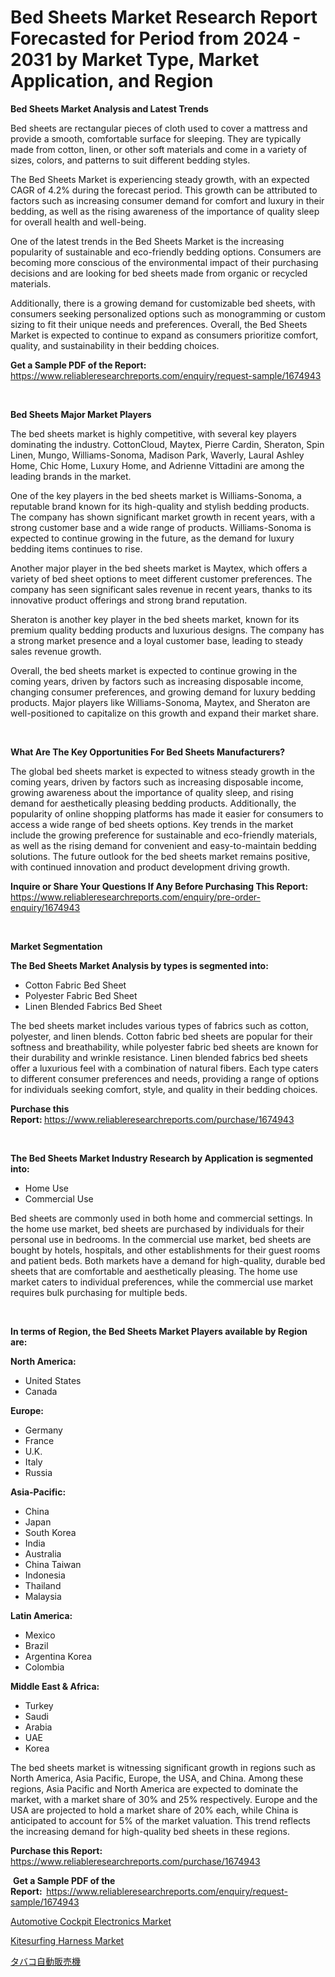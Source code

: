 <p><h1>Bed Sheets Market Research Report Forecasted for Period from 2024 -  2031 by Market Type, Market Application, and Region</h1></p><p><strong>Bed Sheets Market Analysis and Latest Trends</strong></p>
<p><p>Bed sheets are rectangular pieces of cloth used to cover a mattress and provide a smooth, comfortable surface for sleeping. They are typically made from cotton, linen, or other soft materials and come in a variety of sizes, colors, and patterns to suit different bedding styles.</p><p>The Bed Sheets Market is experiencing steady growth, with an expected CAGR of 4.2% during the forecast period. This growth can be attributed to factors such as increasing consumer demand for comfort and luxury in their bedding, as well as the rising awareness of the importance of quality sleep for overall health and well-being.</p><p>One of the latest trends in the Bed Sheets Market is the increasing popularity of sustainable and eco-friendly bedding options. Consumers are becoming more conscious of the environmental impact of their purchasing decisions and are looking for bed sheets made from organic or recycled materials.</p><p>Additionally, there is a growing demand for customizable bed sheets, with consumers seeking personalized options such as monogramming or custom sizing to fit their unique needs and preferences. Overall, the Bed Sheets Market is expected to continue to expand as consumers prioritize comfort, quality, and sustainability in their bedding choices.</p></p>
<p><strong>Get a Sample PDF of the Report:&nbsp;</strong> <a href="https://www.reliableresearchreports.com/enquiry/request-sample/1674943">https://www.reliableresearchreports.com/enquiry/request-sample/1674943</a></p>
<p>&nbsp;</p>
<p><strong>Bed Sheets Major Market Players</strong></p>
<p><p>The bed sheets market is highly competitive, with several key players dominating the industry. CottonCloud, Maytex, Pierre Cardin, Sheraton, Spin Linen, Mungo, Williams-Sonoma, Madison Park, Waverly, Laural Ashley Home, Chic Home, Luxury Home, and Adrienne Vittadini are among the leading brands in the market.</p><p>One of the key players in the bed sheets market is Williams-Sonoma, a reputable brand known for its high-quality and stylish bedding products. The company has shown significant market growth in recent years, with a strong customer base and a wide range of products. Williams-Sonoma is expected to continue growing in the future, as the demand for luxury bedding items continues to rise.</p><p>Another major player in the bed sheets market is Maytex, which offers a variety of bed sheet options to meet different customer preferences. The company has seen significant sales revenue in recent years, thanks to its innovative product offerings and strong brand reputation.</p><p>Sheraton is another key player in the bed sheets market, known for its premium quality bedding products and luxurious designs. The company has a strong market presence and a loyal customer base, leading to steady sales revenue growth.</p><p>Overall, the bed sheets market is expected to continue growing in the coming years, driven by factors such as increasing disposable income, changing consumer preferences, and growing demand for luxury bedding products. Major players like Williams-Sonoma, Maytex, and Sheraton are well-positioned to capitalize on this growth and expand their market share.</p></p>
<p>&nbsp;</p>
<p><strong>What Are The Key Opportunities For Bed Sheets Manufacturers?</strong></p>
<p><p>The global bed sheets market is expected to witness steady growth in the coming years, driven by factors such as increasing disposable income, growing awareness about the importance of quality sleep, and rising demand for aesthetically pleasing bedding products. Additionally, the popularity of online shopping platforms has made it easier for consumers to access a wide range of bed sheets options. Key trends in the market include the growing preference for sustainable and eco-friendly materials, as well as the rising demand for convenient and easy-to-maintain bedding solutions. The future outlook for the bed sheets market remains positive, with continued innovation and product development driving growth.</p></p>
<p><strong>Inquire or Share Your Questions If Any Before Purchasing This Report:</strong> <a href="https://www.reliableresearchreports.com/enquiry/pre-order-enquiry/1674943">https://www.reliableresearchreports.com/enquiry/pre-order-enquiry/1674943</a></p>
<p>&nbsp;</p>
<p><strong>Market Segmentation</strong></p>
<p><strong>The Bed Sheets Market Analysis by types is segmented into:</strong></p>
<p><ul><li>Cotton Fabric Bed Sheet</li><li>Polyester Fabric Bed Sheet</li><li>Linen Blended Fabrics Bed Sheet</li></ul></p>
<p><p>The bed sheets market includes various types of fabrics such as cotton, polyester, and linen blends. Cotton fabric bed sheets are popular for their softness and breathability, while polyester fabric bed sheets are known for their durability and wrinkle resistance. Linen blended fabrics bed sheets offer a luxurious feel with a combination of natural fibers. Each type caters to different consumer preferences and needs, providing a range of options for individuals seeking comfort, style, and quality in their bedding choices.</p></p>
<p><strong>Purchase this Report:&nbsp;</strong><a href="https://www.reliableresearchreports.com/purchase/1674943">https://www.reliableresearchreports.com/purchase/1674943</a></p>
<p>&nbsp;</p>
<p><strong>The Bed Sheets Market Industry Research by Application is segmented into:</strong></p>
<p><ul><li>Home Use</li><li>Commercial Use</li></ul></p>
<p><p>Bed sheets are commonly used in both home and commercial settings. In the home use market, bed sheets are purchased by individuals for their personal use in bedrooms. In the commercial use market, bed sheets are bought by hotels, hospitals, and other establishments for their guest rooms and patient beds. Both markets have a demand for high-quality, durable bed sheets that are comfortable and aesthetically pleasing. The home use market caters to individual preferences, while the commercial use market requires bulk purchasing for multiple beds.</p></p>
<p>&nbsp;</p>
<p><strong>In terms of Region, the Bed Sheets Market Players available by Region are:</strong></p>
<p>
    <p> <strong> North America: </strong>
        <ul>
            <li>United States</li>
            <li>Canada</li>
        </ul>
        </p> 
    <p> <strong> Europe: </strong>
        <ul>
            <li>Germany</li>
            <li>France</li>
            <li>U.K.</li>
            <li>Italy</li>
            <li>Russia</li>
        </ul>
        </p> 
    <p> <strong> Asia-Pacific: </strong>
        <ul>
            <li>China</li>
            <li>Japan</li>
            <li>South Korea</li>
            <li>India</li>
            <li>Australia</li>
            <li>China Taiwan</li>
            <li>Indonesia</li>
            <li>Thailand</li>
            <li>Malaysia</li>
        </ul>
        </p> 
    <p> <strong> Latin America: </strong>
        <ul>
            <li>Mexico</li>
            <li>Brazil</li>
            <li>Argentina Korea</li>
            <li>Colombia</li>
        </ul>
        </p> 
    <p> <strong> Middle East & Africa: </strong>
        <ul>
            <li>Turkey</li>
            <li>Saudi</li>
            <li>Arabia</li>
            <li>UAE</li>
            <li>Korea</li>
        </ul>
    </p>
    </p>
<p><p>The bed sheets market is witnessing significant growth in regions such as North America, Asia Pacific, Europe, the USA, and China. Among these regions, Asia Pacific and North America are expected to dominate the market, with a market share of 30% and 25% respectively. Europe and the USA are projected to hold a market share of 20% each, while China is anticipated to account for 5% of the market valuation. This trend reflects the increasing demand for high-quality bed sheets in these regions.</p></p>
<p><strong>Purchase this Report: </strong><a href="https://www.reliableresearchreports.com/purchase/1674943">https://www.reliableresearchreports.com/purchase/1674943</a></p>
<p>&nbsp;<strong>Get a Sample PDF of the Report:&nbsp;&nbsp;</strong><a href="https://www.reliableresearchreports.com/enquiry/request-sample/1674943">https://www.reliableresearchreports.com/enquiry/request-sample/1674943</a></p>
<p><strong></strong></p>
<p><p><a href="https://fearless-okapi-6c8.notion.site/Automotive-Cockpit-Electronics-Market-Size-Growth-Outlook-from-2024-to-2031-projecting-at-Market-s-0033dfdd68c7414eb770a91bbca269fb">Automotive Cockpit Electronics Market</a></p><p><a href="https://github.com/pjcfca/Market-Research-Report-List-1/blob/main/kitesurfing-harness-market.md">Kitesurfing Harness Market</a></p><p><a href="https://medium.com/@jasohung45456/%E3%81%9F%E3%81%B0%E3%81%93%E8%87%AA%E5%8B%95%E8%B2%A9%E5%A3%B2%E6%A9%9F%E5%B8%82%E5%A0%B4-2031%E5%B9%B4%E3%81%BE%E3%81%A7%E3%81%AE%E3%83%88%E3%83%AC%E3%83%B3%E3%83%89-%E4%BA%88%E6%B8%AC-%E7%AB%B6%E4%BA%89%E5%88%86%E6%9E%90-8acf38356bd8">タバコ自動販売機</a></p></p>